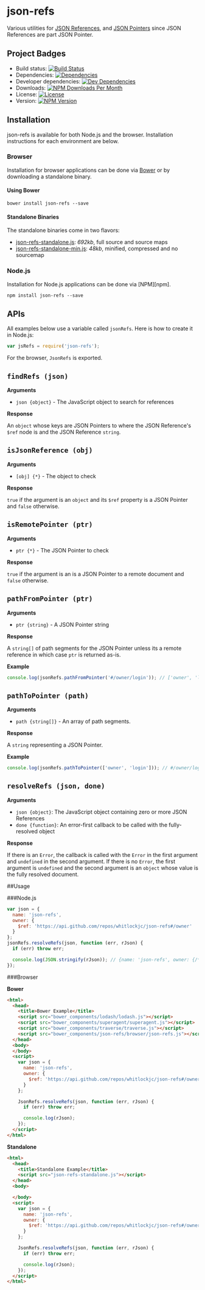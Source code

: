 # json-refs

Various utilities for [JSON References][json-reference-draft-spec], and [JSON Pointers][json-pointer-spec] since JSON
References are part JSON Pointer.

## Project Badges

* Build status: [![Build Status](https://travis-ci.org/whitlockjc/json-refs.svg)](https://travis-ci.org/whitlockjc/json-refs)
* Dependencies: [![Dependencies](https://david-dm.org/whitlockjc/json-refs.svg)](https://david-dm.org/whitlockjc/json-refs)
* Developer dependencies: [![Dev Dependencies](https://david-dm.org/whitlockjc/json-refs/dev-status.svg)](https://david-dm.org/whitlockjc/json-refs#info=devDependencies&view=table)
* Downloads: [![NPM Downloads Per Month](http://img.shields.io/npm/dm/json-refs.svg)](https://www.npmjs.org/package/json-refs)
* License: [![License](http://img.shields.io/npm/l/json-refs.svg)](https://github.com/whitlockjc/json-refs/blob/master/LICENSE)
* Version: [![NPM Version](http://img.shields.io/npm/v/json-refs.svg)](https://www.npmjs.org/package/json-refs)

## Installation

json-refs is available for both Node.js and the browser.  Installation instructions for each environment are below.

### Browser

Installation for browser applications can be done via [Bower][bower] or by downloading a standalone binary.

#### Using Bower

```
bower install json-refs --save
```

#### Standalone Binaries

The standalone binaries come in two flavors:

* [json-refs-standalone.js](https://raw.github.com/whitlockjc/json-refs/master/browser/json-refs-standalone.js): _692kb_, full source and source maps
* [json-refs-standalone-min.js](https://raw.github.com/whitlockjc/json-refs/master/browser/json-refs-standalone-min.js): _48kb_, minified, compressed
and no sourcemap

### Node.js

Installation for Node.js applications can be done via [NPM][npm].

```
npm install json-refs --save
```

## APIs

All examples below use a variable called `jsonRefs`.  Here is how to create it in Node.js:

```js
var jsRefs = require('json-refs');
```

For the browser, `JsonRefs` is exported.

## `findRefs (json)`

**Arguments**

* `json {object}` - The JavaScript object to search for references

**Response**

An `object` whose keys are JSON Pointers to where the JSON Reference's `$ref` node is and the JSON Reference `string`.

## `isJsonReference (obj)`

**Arguments**

* `[obj] {*}` - The object to check

**Response**

`true` if the argument is an `object` and its `$ref` property is a JSON Pointer and `false` otherwise.

## `isRemotePointer (ptr)`

**Arguments**

* `ptr {*}` - The JSON Pointer to check

**Response**

`true` if the argument is an is a JSON Pointer to a remote document and `false` otherwise.

## `pathFromPointer (ptr)`

**Arguments**

* `ptr {string}` - A JSON Pointer string

**Response**

A `string[]` of path segments for the JSON Pointer unless its a remote reference in which case `ptr` is returned as-is.

**Example**

```js
console.log(jsonRefs.pathFromPointer('#/owner/login')); // ['owner', 'login']
```

## `pathToPointer (path)`

**Arguments**

* `path {string[]}` - An array of path segments.

**Response**

A `string` representing a JSON Pointer.

**Example**

```js
console.log(jsonRefs.pathToPointer(['owner', 'login'])); // #/owner/login
```

## `resolveRefs (json, done)`

**Arguments**

* `json {object}`: The JavaScript object containing zero or more JSON References
* `done {function}`: An error-first callback to be called with the fully-resolved object

**Response**

If there is an `Error`, the callback is called with the `Error` in the first argument and `undefined` in the second
argument.  If there is no `Error`, the first argument is `undefined` and the second argument is an `object` whose value
is the fully resolved document.

##Usage

###Node.js
```js
var json = {
  name: 'json-refs',
  owner: {
    $ref: 'https://api.github.com/repos/whitlockjc/json-refs#/owner'
  }
};
jsonRefs.resolveRefs(json, function (err, rJson) {
  if (err) throw err;

  console.log(JSON.stringify(rJson)); // {name: 'json-refs', owner: {/* GitHub Repository Owner Information */}}
});
```

###Browser

**Bower**

```html
<html>
  <head>
    <title>Bower Example</title>
    <script src="bower_components/lodash/lodash.js"></script>
    <script src="bower_components/superagent/superagent.js"></script>
    <script src="bower_components/traverse/traverse.js"></script>
    <script src="bower_components/json-refs/browser/json-refs.js"></script>
  </head>
  <body>
  </body>
  <script>
    var json = {
      name: 'json-refs',
      owner: {
        $ref: 'https://api.github.com/repos/whitlockjc/json-refs#/owner'
      }
    };

    JsonRefs.resolveRefs(json, function (err, rJson) {
      if (err) throw err;

      console.log(rJson);
    });
  </script>
</html>
```

**Standalone**

```html
<html>
  <head>
    <title>Standalone Example</title>
    <script src="json-refs-standalone.js"></script>
  </head>
  <body>

  </body>
  <script>
    var json = {
      name: 'json-refs',
      owner: {
        $ref: 'https://api.github.com/repos/whitlockjc/json-refs#/owner'
      }
    };

    JsonRefs.resolveRefs(json, function (err, rJson) {
      if (err) throw err;

      console.log(rJson);
    });
  </script>
</html>
```
[bower]: http://bower.io/
[json-reference-draft-spec]: http://tools.ietf.org/html/draft-pbryan-zyp-json-ref-03
[json-pointer-spec]: http://tools.ietf.org/html/rfc6901
